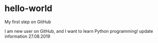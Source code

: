 # hello-world
My first step on GitHub

I am new user on GitHub, and I want to learn Python programming!
update information 27.08.2019
